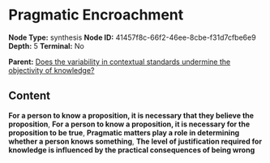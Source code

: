 # Pragmatic Encroachment

**Node Type:** synthesis
**Node ID:** 41457f8c-66f2-46ee-8cbe-f31d7cfbe6e9
**Depth:** 5
**Terminal:** No

**Parent:** [Does the variability in contextual standards undermine the objectivity of knowledge?](does-the-variability-in-contextual-standards-undermine-the-objectivity-of-knowledge-antithesis-f0baaf9d-4c84-4275-970b-3b9e12d0dde1.md)

## Content

**For a person to know a proposition, it is necessary that they believe the proposition**, **For a person to know a proposition, it is necessary for the proposition to be true**, **Pragmatic matters play a role in determining whether a person knows something**, **The level of justification required for knowledge is influenced by the practical consequences of being wrong**
